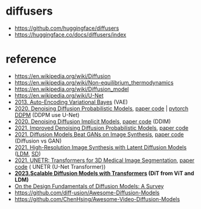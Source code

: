 # diffusers
- https://github.com/huggingface/diffusers
- https://huggingface.co/docs/diffusers/index

# reference
- https://en.wikipedia.org/wiki/Diffusion
- https://en.wikipedia.org/wiki/Non-equilibrium_thermodynamics
- https://en.wikipedia.org/wiki/Diffusion_model
- https://en.wikipedia.org/wiki/U-Net
- [2013. Auto-Encoding Variational Bayes](https://arxiv.org/abs/1312.6114) (VAE)
- [2020. Denoising Diffusion Probabilistic Models](https://arxiv.org/abs/2006.11239), [paper code](https://github.com/hojonathanho/diffusion) | [pytorch DDPM](https://github.com/lucidrains/denoising-diffusion-pytorch) (DDPM use U-Net)
- [2020. Denoising Diffusion Implicit Models](https://arxiv.org/abs/2010.02502), [paper code](https://github.com/ermongroup/ddim) (DDIM)
- [2021. Improved Denoising Diffusion Probabilistic Models](https://arxiv.org/abs/2102.09672), [paper code](https://github.com/openai/improved-diffusion) 
- [2021. Diffusion Models Beat GANs on Image Synthesis](https://arxiv.org/abs/2105.05233), [paper code](https://github.com/openai/guided-diffusion) (Diffusion vs GAN)
- [2021. High-Resolution Image Synthesis with Latent Diffusion Models](https://arxiv.org/abs/2112.10752) ([LDM](https://github.com/CompVis/latent-diffusion), [SD](https://github.com/CompVis/stable-diffusion)) 
- [2021. UNETR: Transformers for 3D Medical Image Segmentation](https://arxiv.org/abs/2103.10504), [paper code](https://github.com/Project-MONAI/research-contributions/tree/main/UNETR) ( UNETR (U-Net Transformer))
- **[2023.Scalable Diffusion Models with Transformers](https://www.wpeebles.com/DiT) (DiT from ViT and LDM)**
- [On the Design Fundamentals of Diffusion Models: A Survey](https://arxiv.org/abs/2306.04542)
- https://github.com/diff-usion/Awesome-Diffusion-Models
- https://github.com/ChenHsing/Awesome-Video-Diffusion-Models